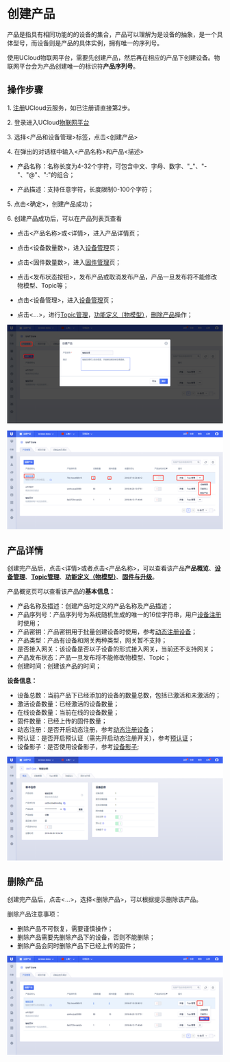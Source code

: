 # 创建产品

产品是指具有相同功能的的设备的集合，产品可以理解为是设备的抽象，是一个具体型号，而设备则是产品的具体实例，拥有唯一的序列号。

使用UCloud物联网平台，需要先创建产品，然后再在相应的产品下创建设备。物联网平台会为产品创建唯一的标识符**产品序列号**。



## 操作步骤

1\. [注册](https://passport.ucloud.cn/#register)UCloud云服务，如已注册请直接第2步。

2\. 登录进入UCloud[物联网平台](https://console.ucloud.cn/uiot)

3\. 选择<产品和设备管理>标签，点击<创建产品>

4\. 在弹出的对话框中输入<产品名称>和产品<描述>

- 产品名称：名称长度为4-32个字符，可包含中文、字母、数字、"_"、"-"、"@"、":"的组合；

- 产品描述：支持任意字符，长度限制0-100个字符；

5\. 点击<确定>，创建产品成功；

6\. 创建产品成功后，可以在产品列表页查看

- 点击<产品名称>或<详情>，进入产品详情页；

- 点击<设备数量数>，进入[设备管理](create_devcies\#管理设备)页；

- 点击<固件数量数>，进入[固件管理](../ota/firmware_management)页；

- 点击<发布状态按钮>，发布产品或取消发布产品，产品一旦发布将不能修改物模型、Topic等；

- 点击<设备管理>，进入[设备管理](create_devcies\#管理设备)页；

- 点击<...\>，进行[Topic管理](topic)，[功能定义（物模型）](../thingmode/thingmode_guide)，[删除产品](#删除产品)操作；



![添加产品](../../images/添加产品.png)

![产品列表](../../images/产品列表.png)



## 产品详情

创建完产品后，点击<详情>或者点击<产品名称>，可以查看该产品**产品概览**、**[设备管理](create_devcies\#管理设备)**、**[Topic管理](topic)**、**[功能定义（物模型）](../thingmode/thingmode_guide)**、**[固件与升级](../ota/firmware_management)**。




产品概览页可以查看该产品的**基本信息：**

- 产品名称及描述：创建产品时定义的产品名称及产品描述；
- 产品序列号：产品序列号为系统随机生成的唯一的16位字符串，用户[设备注册](../../device_develop_guide/authenticate_devices/what_is_authenticate_devices)时使用；
- 产品密钥：产品密钥用于批量创建设备时使用，参考[动态注册设备](../../device_develop_guide/authenticate_devices/unique-certificate-per-product_authentication)；
- 产品类型：产品有设备和网关两种类型，网关暂不支持；
- 是否接入网关：该设备是否以子设备的形式接入网关，当前还不支持网关；
- 产品发布状态：产品一旦发布将不能修改物模型、Topic；
- 创建时间：创建该产品的时间；




**设备信息：**

- 设备总数：当前产品下已经添加的设备的数量总数，包括已激活和未激活的；
- 激活设备数量：已经激活的设备数量；
- 在线设备数量：当前在线的设备数量；
- 固件数量：已经上传的固件数量；
- 动态注册：是否开启动态注册，参考[动态注册设备](../../device_develop_guide/authenticate_devices/unique-certificate-per-product_authentication)；
- 预认证：是否开启预认证（需先开启动态注册开关），参考[预认证](../../device_develop_guide/authenticate_devices/unique-certificate-per-product_authentication#预认证)；
- 设备影子：是否使用设备影子，参考[设备影子](../device_shadow/waht_is_deviceshadow);



![产品概览](../../images/产品概览.png)



## 删除产品

创建完产品后，点击<...\>，选择<删除产品>，可以根据提示删除该产品。

删除产品注意事项：

- 删除产品不可恢复，需要谨慎操作；
- 删除产品需要先删除产品下的设备，否则不能删除；
- 删除产品会同时删除产品下已经上传的固件；


![产品删除](../../images/产品删除.png)
